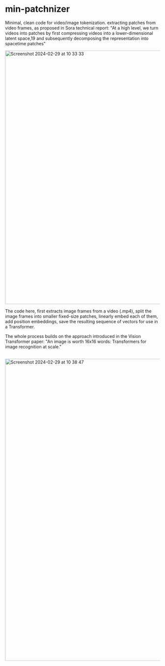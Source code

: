 # min-patchnizer

Minimal, clean code for video/image tokenization. extracting patches from video frames, as proposed in Sora technical report: "At a high level, we turn videos into patches by first compressing videos into a lower-dimensional latent space,19 and subsequently decomposing the representation into spacetime patches"


<img width="825" alt="Screenshot 2024-02-29 at 10 33 33" src="https://github.com/Jaykef/sora-patchnizer/assets/11355002/1aa23e7a-56ed-4e31-af4f-79e969734b0d"><br>


The code here, first extracts image frames from a video (.mp4), split the image frames into smaller fixed-size patches, linearly embed each of them, add position embeddings, save the resulting sequence of vectors for use in a Transformer.

The whole process builds on the approach introduced in the Vision Transformer paper: "An image is worth 16x16 words: Transformers for image recognition at scale."

<br><img width="982" alt="Screenshot 2024-02-29 at 10 38 47" src="https://github.com/Jaykef/sora-patchnizer/assets/11355002/61f5a5a3-9cee-45c3-8a7f-6fc3598e9623">
